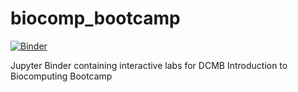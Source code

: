 # biocomp_bootcamp

[![Binder](https://mybinder.org/badge.svg)](https://mybinder.org/v2/gh/betteridiot/biocomp_bootcamp/master?urlpath=lab&filepath=index.ipynb)

Jupyter Binder containing interactive labs for DCMB Introduction to Biocomputing Bootcamp
